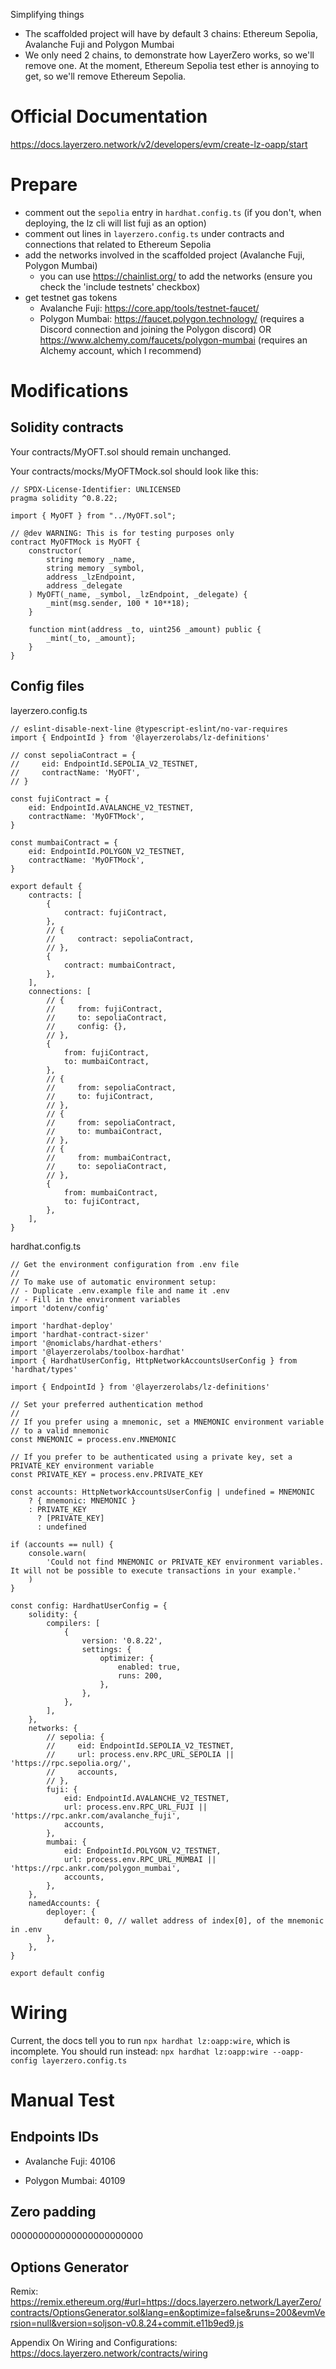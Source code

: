 Simplifying things
- The scaffolded project will have by default 3 chains: Ethereum Sepolia, Avalanche Fuji and Polygon Mumbai
- We only need 2 chains, to demonstrate how LayerZero works, so we'll remove one. At the moment, Ethereum Sepolia test ether is annoying to get, so we'll remove Ethereum Sepolia.

# Official Documentation
https://docs.layerzero.network/v2/developers/evm/create-lz-oapp/start

# Prepare
- comment out the `sepolia` entry in `hardhat.config.ts` (if you don't, when deploying, the lz cli will list fuji as an option)
- comment out lines in `layerzero.config.ts` under contracts and connections that related to Ethereum Sepolia
- add the networks involved in the scaffolded project (Avalanche Fuji, Polygon Mumbai)
  - you can use https://chainlist.org/ to add the networks (ensure you check the 'include testnets' checkbox) 
- get testnet gas tokens
  - Avalanche Fuji: https://core.app/tools/testnet-faucet/
  - Polygon Mumbai: https://faucet.polygon.technology/ (requires a Discord connection and joining the Polygon discord) OR https://www.alchemy.com/faucets/polygon-mumbai (requires an Alchemy account, which I recommend)
 
# Modifications

## Solidity contracts

Your contracts/MyOFT.sol should remain unchanged.

Your contracts/mocks/MyOFTMock.sol should look like this:

```
// SPDX-License-Identifier: UNLICENSED
pragma solidity ^0.8.22;

import { MyOFT } from "../MyOFT.sol";

// @dev WARNING: This is for testing purposes only
contract MyOFTMock is MyOFT {
    constructor(
        string memory _name,
        string memory _symbol,
        address _lzEndpoint,
        address _delegate
    ) MyOFT(_name, _symbol, _lzEndpoint, _delegate) {
        _mint(msg.sender, 100 * 10**18);
    }

    function mint(address _to, uint256 _amount) public {
        _mint(_to, _amount);
    }
}
```

## Config files

layerzero.config.ts

```
// eslint-disable-next-line @typescript-eslint/no-var-requires
import { EndpointId } from '@layerzerolabs/lz-definitions'

// const sepoliaContract = {
//     eid: EndpointId.SEPOLIA_V2_TESTNET,
//     contractName: 'MyOFT',
// }

const fujiContract = {
    eid: EndpointId.AVALANCHE_V2_TESTNET,
    contractName: 'MyOFTMock',
}

const mumbaiContract = {
    eid: EndpointId.POLYGON_V2_TESTNET,
    contractName: 'MyOFTMock',
}

export default {
    contracts: [
        {
            contract: fujiContract,
        },
        // {
        //     contract: sepoliaContract,
        // },
        {
            contract: mumbaiContract,
        },
    ],
    connections: [
        // {
        //     from: fujiContract,
        //     to: sepoliaContract,
        //     config: {},
        // },
        {
            from: fujiContract,
            to: mumbaiContract,
        },
        // {
        //     from: sepoliaContract,
        //     to: fujiContract,
        // },
        // {
        //     from: sepoliaContract,
        //     to: mumbaiContract,
        // },
        // {
        //     from: mumbaiContract,
        //     to: sepoliaContract,
        // },
        {
            from: mumbaiContract,
            to: fujiContract,
        },
    ],
}
```

hardhat.config.ts
```
// Get the environment configuration from .env file
//
// To make use of automatic environment setup:
// - Duplicate .env.example file and name it .env
// - Fill in the environment variables
import 'dotenv/config'

import 'hardhat-deploy'
import 'hardhat-contract-sizer'
import '@nomiclabs/hardhat-ethers'
import '@layerzerolabs/toolbox-hardhat'
import { HardhatUserConfig, HttpNetworkAccountsUserConfig } from 'hardhat/types'

import { EndpointId } from '@layerzerolabs/lz-definitions'

// Set your preferred authentication method
//
// If you prefer using a mnemonic, set a MNEMONIC environment variable
// to a valid mnemonic
const MNEMONIC = process.env.MNEMONIC

// If you prefer to be authenticated using a private key, set a PRIVATE_KEY environment variable
const PRIVATE_KEY = process.env.PRIVATE_KEY

const accounts: HttpNetworkAccountsUserConfig | undefined = MNEMONIC
    ? { mnemonic: MNEMONIC }
    : PRIVATE_KEY
      ? [PRIVATE_KEY]
      : undefined

if (accounts == null) {
    console.warn(
        'Could not find MNEMONIC or PRIVATE_KEY environment variables. It will not be possible to execute transactions in your example.'
    )
}

const config: HardhatUserConfig = {
    solidity: {
        compilers: [
            {
                version: '0.8.22',
                settings: {
                    optimizer: {
                        enabled: true,
                        runs: 200,
                    },
                },
            },
        ],
    },
    networks: {
        // sepolia: {
        //     eid: EndpointId.SEPOLIA_V2_TESTNET,
        //     url: process.env.RPC_URL_SEPOLIA || 'https://rpc.sepolia.org/',
        //     accounts,
        // },
        fuji: {
            eid: EndpointId.AVALANCHE_V2_TESTNET,
            url: process.env.RPC_URL_FUJI || 'https://rpc.ankr.com/avalanche_fuji',
            accounts,
        },
        mumbai: {
            eid: EndpointId.POLYGON_V2_TESTNET,
            url: process.env.RPC_URL_MUMBAI || 'https://rpc.ankr.com/polygon_mumbai',
            accounts,
        },
    },
    namedAccounts: {
        deployer: {
            default: 0, // wallet address of index[0], of the mnemonic in .env
        },
    },
}

export default config

```

# Wiring
Current, the docs tell you to run `npx hardhat lz:oapp:wire`, which is incomplete. You should run instead: `npx hardhat lz:oapp:wire --oapp-config layerzero.config.ts`

# Manual Test

## Endpoints IDs

- Avalanche Fuji: 40106

- Polygon Mumbai: 40109

## Zero padding

000000000000000000000000

## Options Generator
Remix: https://remix.ethereum.org/#url=https://docs.layerzero.network/LayerZero/contracts/OptionsGenerator.sol&lang=en&optimize=false&runs=200&evmVersion=null&version=soljson-v0.8.24+commit.e11b9ed9.js


Appendix
On Wiring and Configurations: https://docs.layerzero.network/contracts/wiring
